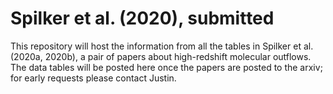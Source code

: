 Spilker et al. (2020), submitted
================================

<!--[ADS](https://ui.adsabs.harvard.edu/abs/2019ApJ...883...81S/abstract) | [arXiv](https://arxiv.org/abs/1908.02294) -->

<!-- ![Inside-out quenching](Fig5_radprofs.png) -->

This repository will host the information from all the tables in Spilker et al. (2020a, 2020b),
a pair of papers about high-redshift molecular outflows. The data tables will be posted here
once the papers are posted to the arxiv; for early requests please contact Justin.



<!--
Citation
--------

    @ARTICLE{2018ApJ...860..103S,
           author = {{Spilker}, Justin and {Bezanson}, Rachel and {Bari{\v{s}}i{\'c}}, Ivana and
             {Bell}, Eric and {Lagos}, Claudia del P. and {Maseda}, Michael and
             {Muzzin}, Adam and {Pacifici}, Camilla and {Sobral}, David and
             {Straatman}, Caroline and {van der Wel}, Arjen and
             {van Dokkum}, Pieter and {Weiner}, Benjamin and {Whitaker}, Katherine and
             {Williams}, Christina C. and {Wu}, Po-Feng},
            title = "{Molecular Gas Contents and Scaling Relations for Massive, Passive Galaxies at Intermediate Redshifts from the LEGA-C Survey}",
          journal = {\apj},
         keywords = {galaxies: evolution, galaxies: high-redshift, galaxies: ISM, Astrophysics - Astrophysics of Galaxies},
             year = 2018,
            month = jun,
           volume = {860},
           number = {2},
              eid = {103},
            pages = {103},
              doi = {10.3847/1538-4357/aac438},
    archivePrefix = {arXiv},
           eprint = {1805.02667},
     primaryClass = {astro-ph.GA},
           adsurl = {https://ui.adsabs.harvard.edu/abs/2018ApJ...860..103S},
          adsnote = {Provided by the SAO/NASA Astrophysics Data System}
    }
-->


